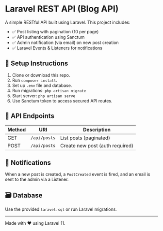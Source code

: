 # Laravel REST API (Blog API)

A simple RESTful API built using Laravel. This project includes:

- ✅ Post listing with pagination (10 per page)
- ✅ API authentication using Sanctum
- ✅ Admin notification (via email) on new post creation
- ✅ Laravel Events & Listeners for notifications

## 🚀 Setup Instructions

1. Clone or download this repo.
2. Run `composer install`.
3. Set up `.env` file and database.
4. Run migrations: `php artisan migrate`
5. Start server: `php artisan serve`
6. Use Sanctum token to access secured API routes.

## 🔐 API Endpoints

| Method | URI         | Description         |
|--------|-------------|---------------------|
| GET    | `/api/posts`| List posts (paginated) |
| POST   | `/api/posts`| Create new post (auth required) |

## 🧩 Notifications

When a new post is created, a `PostCreated` event is fired, and an email is sent to the admin via a Listener.

## 🗃️ Database

Use the provided `laravel.sql` or run Laravel migrations.

---

Made with ❤️ using Laravel 11.
